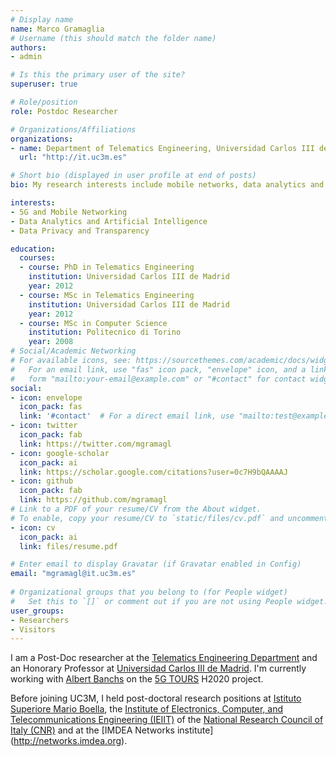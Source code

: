 ```yaml
---
# Display name
name: Marco Gramaglia
# Username (this should match the folder name)
authors:
- admin

# Is this the primary user of the site?
superuser: true

# Role/position
role: Postdoc Researcher

# Organizations/Affiliations
organizations:
- name: Department of Telematics Engineering, Universidad Carlos III de Madrid
  url: "http://it.uc3m.es"

# Short bio (displayed in user profile at end of posts)
bio: My research interests include mobile networks, data analytics and artificial intelligence.

interests:
- 5G and Mobile Networking
- Data Analytics and Artificial Intelligence
- Data Privacy and Transparency

education:
  courses:
  - course: PhD in Telematics Engineering
    institution: Universidad Carlos III de Madrid
    year: 2012
  - course: MSc in Telematics Engineering
    institution: Universidad Carlos III de Madrid
    year: 2012  
  - course: MSc in Computer Science
    institution: Politecnico di Torino
    year: 2008
# Social/Academic Networking
# For available icons, see: https://sourcethemes.com/academic/docs/widgets/#icons
#   For an email link, use "fas" icon pack, "envelope" icon, and a link in the
#   form "mailto:your-email@example.com" or "#contact" for contact widget.
social:
- icon: envelope
  icon_pack: fas
  link: '#contact'  # For a direct email link, use "mailto:test@example.org".
- icon: twitter
  icon_pack: fab
  link: https://twitter.com/mgramagl
- icon: google-scholar
  icon_pack: ai
  link: https://scholar.google.com/citations?user=0c7H9bQAAAAJ
- icon: github
  icon_pack: fab
  link: https://github.com/mgramagl
# Link to a PDF of your resume/CV from the About widget.
# To enable, copy your resume/CV to `static/files/cv.pdf` and uncomment the lines below.  
- icon: cv
  icon_pack: ai
  link: files/resume.pdf

# Enter email to display Gravatar (if Gravatar enabled in Config)
email: "mgramagl@it.uc3m.es"
  
# Organizational groups that you belong to (for People widget)
#   Set this to `[]` or comment out if you are not using People widget.  
user_groups:
- Researchers
- Visitors
---
```


I am a Post-Doc researcher at the [Telematics Engineering Department](http://www.it.uc3m.es) and an Honorary Professor at [Universidad Carlos III de Madrid](http://www.uc3m.es).
I'm currently working with [Albert Banchs](http://it.uc3m.es/banchs) on the [5G TOURS](https://5gtours.eu/) H2020 project.

Before joining UC3M, I held post-doctoral research positions at [Istituto Superiore Mario Boella](http://www.ismb.it), the [Institute of Electronics, Computer, and Telecommunications Engineering (IEIIT)](http://www.ieiit.cnr.it) of the [National Research Council of Italy (CNR)](www.cnr.it) and at the [IMDEA Networks institute] (http://networks.imdea.org).
